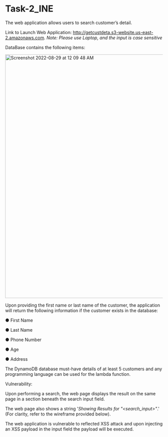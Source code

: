 # Task-2_INE

The web application allows users to search customer’s detail.

Link to Launch Web Application: http://getcustdeta.s3-website.us-east-2.amazonaws.com.
_Note: Please use Laptop, and the input is case sensitive_

DataBase contains the following items:

<img width="777" alt="Screenshot 2022-08-29 at 12 09 48 AM" src="https://user-images.githubusercontent.com/68143657/187090195-258fe55f-8bbe-45f3-9791-85c7a7673bb9.png">


Upon providing the first name or last name of the customer, the application will return the following information if the customer exists in the database:

● First Name 

● Last Name 

● Phone Number 

● Age 

● Address

The DynamoDB database must-have details of at least 5 customers and any programming language can be used for the lambda function.

Vulnerability:

Upon performing a search, the web page displays the result on the same page in a section beneath the search input field.

The web page also shows a string '_Showing Results for "<search_input>"_.' (For clarity, refer to the wireframe provided below).

The web application is vulnerable to reflected XSS attack and upon injecting an XSS payload in the input field the payload will be executed.
